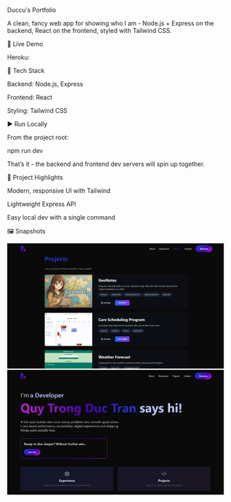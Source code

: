 Duccu's Portfolio

A clean, fancy web app for showing who I am - Node.js + Express on the backend, React on the frontend, styled with Tailwind CSS.

🚀 Live Demo

Heroku:

🧰 Tech Stack

Backend: Node.js, Express

Frontend: React

Styling: Tailwind CSS

▶️ Run Locally

From the project root:

npm run dev

That’s it - the backend and frontend dev servers will spin up together.

📁 Project Highlights

Modern, responsive UI with Tailwind

Lightweight Express API

Easy local dev with a single command

🖼️ Snapshots

![alt text](home.png)
![alt text](projects.png)

